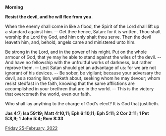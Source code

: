 **Morning**

**Resist the devil, and he will flee from you.**
 
When the enemy shall come in like a flood, the Spirit of the Lord shall lift up a standard against him. -- Get thee hence, Satan: for it is written, Thou shalt worship the Lord thy God, and him only shalt thou serve. Then the devil leaveth him, and, behold, angels came and ministered unto him.
 
Be strong in the Lord, and in the power of his might. Put on the whole armour of God, that ye may he able to stand against the wiles of the devil. -- And have no fellowship with the unfruitful works of darkness, but rather reprove them. -- Lest Satan should get an advantage of us: for we are not ignorant of his devices. -- Be sober, be vigilant; because your adversary the devil, as a roaring lion, walketh about, seeking whom he may devour; whom resist stedfast in the faith, knowing that the same afflictions are accomplished in your brethren that are in the world. -- This is the victory that overcometh the world, even our faith.
 
Who shall lay anything to the charge of God's elect? It is God that justifieth.  

**Jas 4:7; Isa 59:19; Matt 4:10,11; Eph 6:10,11; Eph 5:11; 2 Cor 2:11; 1 Pet 5:8,9; 1 John 5:4; Rom 8:33**

[Friday 25-February, 2022](https://t.me/daily_light)
